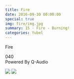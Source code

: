 ```yaml
---
title: Fire
date: 2016-09-30 00:00:00
special: true
img: fire/img.jpg
summary: 15 - Fire - Burning!
categories: Yubel
---
```


Fire

040  
Powered By Q-Audio

![](img.jpg)
![](cover.jpg)
